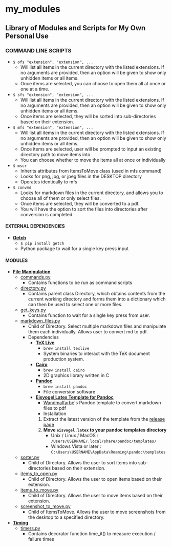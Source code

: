 # my_modules

## Library of Modules and Scripts for My Own Personal Use

### COMMAND LINE SCRIPTS

- `$ ofs "extension", "extension", ...`
  - Will list all items in the current directory with the listed extensions. If no arguments are provided, then an option will be given to show only unhidden items or all items.
  - Once items are selected, you can choose to open them all at once or one at a time.
- `$ sfs "extension", "extension", ...`
  - Will list all items in the current directory with the listed extensions. If no arguments are provided, then an option will be given to show only unhidden items or all items.
  - Once items are selected, they will be sorted into sub-directories based on their extension.
- `$ mfs "extension", "extension", ...`
  - Will list all items in the current directory with the listed extensions. If no arguments are provided, then an option will be given to show only unhidden items or all items.
  - Once items are selected, user will be prompted to input an existing directory path to move items into.
  - You can choose whether to move the items all at once or individually
- `$ mscr`
  - Inherits attributes from ItemsToMove class (used in mfs command)
  - Looks for png, jpg, or jpeg files in the DESKTOP directory
  - Operates identically to mfs
- `$ convmd`
  - Looks for markdown files in the current directory, and allows you to choose all of them or only select files.
  - Once items are selected, they will be converted to a pdf.
  - You will have the option to sort the files into directories after conversion is completed

#### EXTERNAL DEPENDENCIES

- [**Getch**](https://pypi.org/project/getch/)
  - `$ pip install getch`
  - Python package to wait for a single key press input

#### MODULES

- **[File Manipulation](/python_modules/file_manipulation)**
  - [commands.py](brypymods/src/file_manipulation/commands.py)
    - Contains functions to be run as command scripts
  - [directory.py](brypymods/src/file_manipulation/directory.py)
    - Contains parent class Directory, which obtains contents from the current working directory and forms them into a dictionary which can then be used to select one or more files.
  - [get_keys.py](brypymods/src/file_manipulation/get_keys.py)
    - Contains function to wait for a single key press from user.
  - [markdown_files.py](brypymods/src/file_manipulation/markdown_files.py)
    - Child of Directory. Select multiple markdown files and manipulate them each individually. Allows user to convert md to pdf.
    - Dependencies
      - [**TeX Live**](https://www.tug.org/texlive/)
        - `brew install texlive`
        - System binaries to interact with the TeX document production system.
      - [**Cairo**](https://cairographics.org/)
        - `brew install cairo`
        - 2D graphics library written in C
      - [**Pandoc**](https://pandoc.org/)
        - `brew install pandoc`
        - File conversion software
      - [**Eisvogel Latex Template for Pandoc**](https://github.com/Wandmalfarbe/pandoc-latex-template?tab=readme-ov-file)
        - [Wandmalfarbe](https://github.com/Wandmalfarbe)'s Pandoc template to convert markdown files to pdf
        - Installation
        1. Extract the latest version of the template from the [release page](https://github.com/Wandmalfarbe/pandoc-latex-template/releases/tag/2.4.2)
        2. **Move `eisvogel.latex` to your pandoc templates directory**
           - Unix / Linux / MacOS : `/Users/USERNAME/.local/share/pandoc/templates/`
           - Windows Vista or later : `C:\Users\USERNAME\AppData\Roaming\pandoc\templates`
  - [sorter.py](brypymods/src/file_manipulation/sorter.py)
    - Child of Directory. Allows the user to sort items into sub-directories based on their extension.
  - [items_to_open.py](/python_modules/file_manipulation/items_to_open.py)
    - Child of Directory. Allows the user to open items based on their extension.
  - [items_to_move.py](/python_modules/file_manipulation/items_to_move.py)
    - Child of Directory. Allows the user to move items based on their extension.
  - [screenshot_to_move.py](/python_modules/file_manipulation/screenshot_to_move.py)
    - Child of ItemsToMove. Allows the user to move screenshots from the desktop to a specified directory.
- [**Timing**](/python_modules/timing/)
  - [timers.py](/python_modules/timing/timers.py)
    - Contains decorator function time_it() to measure execution / failure times
